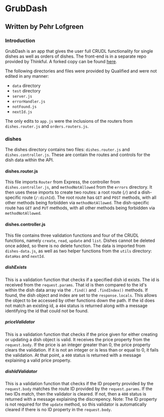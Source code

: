 # GrubDash
## Written by Pehr Lofgreen

### Introduction

GrubDash is an app that gives the user full CRUDL functionality for single dishes as well as orders of dishes. The front-end is in a separate repo provided by Thinkful. A forked copy can be found [here](https://github.com/EngineerPehr/grubDashFrontend).

The following directories and files were provided by Qualified and were not edited in any manner:
- `data` directory
- `test` directory
- `server.js`
- `errorHandler.js`
- `notFound.js`
- `nextId.js`

The only edits to `app.js` were the inclusions of the routers from `dishes.router.js` and `orders.routers.js`.

### dishes

The dishes directory contains two files: `dishes.router.js` and `dishes.controller.js`. These are contain the routes and controls for the dish data within the API.

#### dishes.router.js

This file imports `Router` from Express, the controller from `dishes.controller.js`, and `methodNotAllowed` from the `errors` directory. It then uses these imports to create two routes: a root route (`/`) and a dish-specific route (`/:dishId`). The root route has `GET` and `POST` methods, with all other methods being forbidden via `methodNotAllowed`. The dish-specific route has `GET` and `PUT` methods, with all other methods being forbidden via `methodNotAllowed`.

#### dishes.controller.js

This file contains three validation functions and four of the CRUDL functions, namely `create`, `read`, `update` and `list`. Dishes cannot be deleted once added, so there is no delete function. The data is imported from `dishes-data.js`, as well as two helper functions from the `utils` directory: `dataHas` and `nextId`.

##### dishExists

This is a validation function that checks if a specified dish id exists. The id is received from the `request.params`. That id is then compared to the id's within the dish data array via the `.find()` and `.findIndex()` methods. If found, the dish object and index are set to the `response.locals`. This allows the object to be accessed by other functions down the path. If the id does not match an existing id, a `404` status is returned along with a message identifying the id that could not be found.

##### priceValidator

This is a validation function that checks if the price given for either creating or updating a dish object is valid. It receives the price property from the `request.body`. If the price is an integer greater than 0, the price property clears the validation. If it is not an integer or is less than or equal to 0, it fails the validation. At that point, a `400` status is returned with a message explaining a valid price property.

##### dishIdValidator

This is a validation function that checks if the ID property provided by the `request.body` matches the route ID provided by the `request.params`. If the two IDs match, then the validator is cleared. If not, then a `400` status is returned with a message explaining the discrepency. Note: The ID property is not required for the `update` method, so this validator is automatically cleared if there is no ID property in the `request.body`.